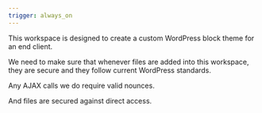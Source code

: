 ```yaml
---
trigger: always_on
---
```


This workspace is designed to create a custom WordPress block theme for an end client. 

We need to make sure that whenever files are added into this workspace, they are secure and they follow current WordPress standards. 

Any AJAX calls we do require valid nounces. 

And files are secured against direct access. 